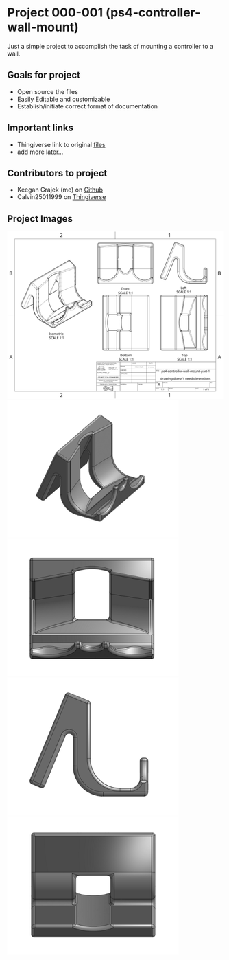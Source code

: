 # Project 000-001 (ps4-controller-wall-mount)

Just a simple project to accomplish the task of mounting a controller to a wall.

## Goals for project

- Open source the files
- Easily Editable and customizable
- Establish/initiate correct format of documentation

## Important links
- Thingiverse link to original [files](https://www.thingiverse.com/thing:3158960)
- add more later...

## Contributors to project
- Keegan Grajek (me) on [Github](https://github.com/Keegangrajek)
- Calvin25011999 on [Thingiverse](https://www.thingiverse.com/calvin25011999)

## Project Images

<img src="/files/ps4-controller-wall-mount-drawing-1.png" width=700>
<img src="/files/view-1.png" width=400>
<img src="/files/view-2.png" width=400>
<img src="/files/view-3.png" width=400>
<img src="/files/view-4.png" width=400>
